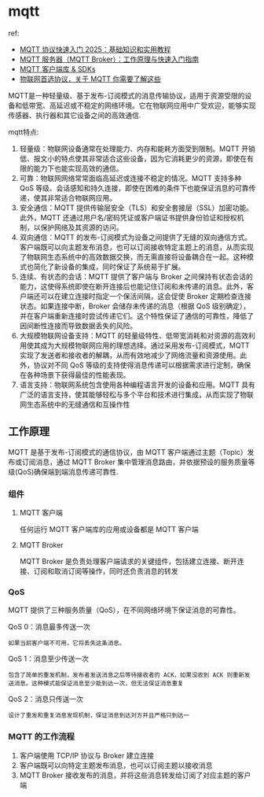 # mqtt
ref:
- [MQTT 协议快速入门 2025：基础知识和实用教程](https://www.emqx.com/zh/blog/the-easiest-guide-to-getting-started-with-mqtt)
- [MQTT 服务器（MQTT Broker）：工作原理与快速入门指南](https://www.emqx.com/zh/blog/the-ultimate-guide-to-mqtt-broker-comparison)
- [MQTT 客户端库 & SDKs](https://www.emqx.com/zh/mqtt-client-sdk)
- [物联网首选协议，关于 MQTT 你需要了解这些](https://www.emqx.com/zh/blog/what-is-the-mqtt-protocol)

MQTT是一种轻量级、基于发布-订阅模式的消息传输协议，适用于资源受限的设备和低带宽、高延迟或不稳定的网络环境。它在物联网应用中广受欢迎，能够实现传感器、执行器和其它设备之间的高效通信.

mqtt特点:
1. 轻量级：物联网设备通常在处理能力、内存和能耗方面受到限制。MQTT 开销低、报文小的特点使其非常适合这些设备，因为它消耗更少的资源，即使在有限的能力下也能实现高效的通信。
1. 可靠：物联网网络常常面临高延迟或连接不稳定的情况。MQTT 支持多种 QoS 等级、会话感知和持久连接，即使在困难的条件下也能保证消息的可靠传递，使其非常适合物联网应用。
1. 安全通信：MQTT 提供传输层安全（TLS）和安全套接层（SSL）加密功能。此外，MQTT 还通过用户名/密码凭证或客户端证书提供身份验证和授权机制，以保护网络及其资源的访问。
1. 双向通信：MQTT 的发布-订阅模式为设备之间提供了无缝的双向通信方式。客户端既可以向主题发布消息，也可以订阅接收特定主题上的消息，从而实现了物联网生态系统中的高效数据交换，而无需直接将设备耦合在一起。这种模式也简化了新设备的集成，同时保证了系统易于扩展。
1. 连续、有状态的会话：MQTT 提供了客户端与 Broker 之间保持有状态会话的能力，这使得系统即使在断开连接后也能记住订阅和未传递的消息。此外，客户端还可以在建立连接时指定一个保活间隔，这会促使 Broker 定期检查连接状态。如果连接中断，Broker 会储存未传递的消息（根据 QoS 级别确定），并在客户端重新连接时尝试传递它们。这个特性保证了通信的可靠性，降低了因间断性连接而导致数据丢失的风险。
1. 大规模物联网设备支持：MQTT 的轻量级特性、低带宽消耗和对资源的高效利用使其成为大规模物联网应用的理想选择。通过采用发布-订阅模式，MQTT 实现了发送者和接收者的解耦，从而有效地减少了网络流量和资源使用。此外，协议对不同 QoS 等级的支持使得消息传递可以根据需求进行定制，确保在各种场景下获得最佳的性能表现。
1. 语言支持：物联网系统包含使用各种编程语言开发的设备和应用。MQTT 具有广泛的语言支持，使其能够轻松与多个平台和技术进行集成，从而实现了物联网生态系统中的无缝通信和互操作性

## 工作原理
MQTT 是基于发布-订阅模式的通信协议，由 MQTT 客户端通过主题（Topic）发布或订阅消息，通过 MQTT Broker 集中管理消息路由，并依据预设的服务质量等级(QoS)确保端到端消息传递可靠性.

### 组件
1. MQTT 客户端

    任何运行 MQTT 客户端库的应用或设备都是 MQTT 客户端
1. MQTT Broker

    MQTT Broker 是负责处理客户端请求的关键组件，包括建立连接、断开连接、订阅和取消订阅等操作，同时还负责消息的转发

### QoS
MQTT 提供了三种服务质量（QoS），在不同网络环境下保证消息的可靠性。

QoS 0：消息最多传送一次

    如果当前客户端不可用，它将丢失这条消息。
QoS 1：消息至少传送一次

    包含了简单的重发机制，发布者发送消息之后等待接收者的 ACK，如果没收到 ACK 则重新发送消息。这种模式能保证消息至少能到达一次，但无法保证消息重复
QoS 2：消息只传送一次

    设计了重发和重复消息发现机制，保证消息到达对方并且严格只到达一

### MQTT 的工作流程
1. 客户端使用 TCP/IP 协议与 Broker 建立连接
1. 客户端既可以向特定主题发布消息，也可以订阅主题以接收消息
1. MQTT Broker 接收发布的消息，并将这些消息转发给订阅了对应主题的客户端 